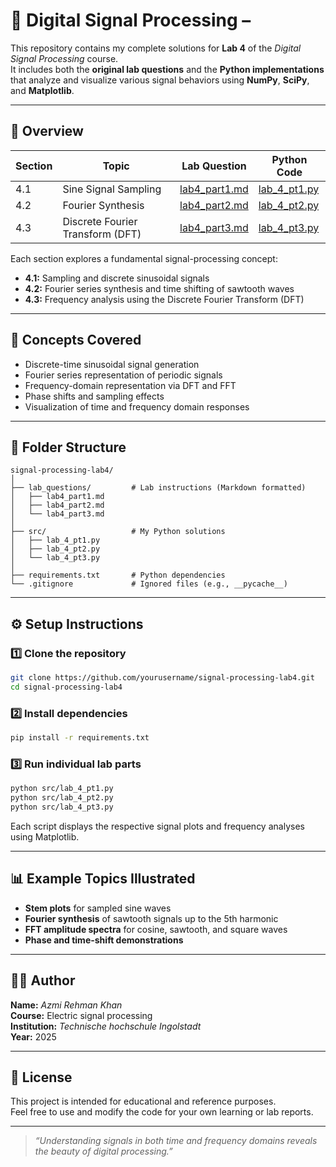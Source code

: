 # 🎵 Digital Signal Processing –

This repository contains my complete solutions for **Lab 4** of the *Digital Signal Processing* course.  
It includes both the **original lab questions** and the **Python implementations** that analyze and visualize various signal behaviors using **NumPy**, **SciPy**, and **Matplotlib**.

---

## 📘 Overview

| Section | Topic | Lab Question | Python Code |
|----------|--------|--------------|--------------|
| 4.1 | Sine Signal Sampling | [lab4_part1.md](lab_questions/lab4_part1.md) | [lab_4_pt1.py](src/lab_4_pt1.py) |
| 4.2 | Fourier Synthesis | [lab4_part2.md](lab_questions/lab4_part2.md) | [lab_4_pt2.py](src/lab_4_pt2.py) |
| 4.3 | Discrete Fourier Transform (DFT) | [lab4_part3.md](lab_questions/lab4_part3.md) | [lab_4_pt3.py](src/lab_4_pt3.py) |

Each section explores a fundamental signal-processing concept:
- **4.1:** Sampling and discrete sinusoidal signals  
- **4.2:** Fourier series synthesis and time shifting of sawtooth waves  
- **4.3:** Frequency analysis using the Discrete Fourier Transform (DFT)

---

## 🧠 Concepts Covered

- Discrete-time sinusoidal signal generation  
- Fourier series representation of periodic signals  
- Frequency-domain representation via DFT and FFT  
- Phase shifts and sampling effects  
- Visualization of time and frequency domain responses  

---

## 🧩 Folder Structure

```
signal-processing-lab4/
│
├── lab_questions/         # Lab instructions (Markdown formatted)
│   ├── lab4_part1.md
│   ├── lab4_part2.md
│   └── lab4_part3.md
│
├── src/                   # My Python solutions
│   ├── lab_4_pt1.py
│   ├── lab_4_pt2.py
│   └── lab_4_pt3.py
│
├── requirements.txt       # Python dependencies
└── .gitignore             # Ignored files (e.g., __pycache__)
```

---

## ⚙️ Setup Instructions

### 1️⃣ Clone the repository
```bash
git clone https://github.com/yourusername/signal-processing-lab4.git
cd signal-processing-lab4
```

### 2️⃣ Install dependencies
```bash
pip install -r requirements.txt
```

### 3️⃣ Run individual lab parts
```bash
python src/lab_4_pt1.py
python src/lab_4_pt2.py
python src/lab_4_pt3.py
```

Each script displays the respective signal plots and frequency analyses using Matplotlib.

---

## 📊 Example Topics Illustrated

- **Stem plots** for sampled sine waves  
- **Fourier synthesis** of sawtooth signals up to the 5th harmonic  
- **FFT amplitude spectra** for cosine, sawtooth, and square waves  
- **Phase and time-shift demonstrations**

---

## 🧑‍💻 Author

**Name:** *Azmi Rehman Khan*  
**Course:** Electric signal processing  
**Institution:** *Technische hochschule Ingolstadt*  
**Year:** 2025  

---

## 🏁 License

This project is intended for educational and reference purposes.  
Feel free to use and modify the code for your own learning or lab reports.

---

>  *“Understanding signals in both time and frequency domains reveals the beauty of digital processing.”*